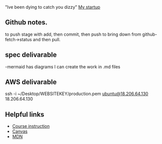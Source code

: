 "Ive been dying to catch you dizzy"
[My startup](https://github.com/Ty-Oustrich/startup)

## Github notes.
to push stage with add, then commit, then push
to bring down from github- fetch->status and then pull.

## spec delivarable
-mermaid has diagrams I can create the work in .md files

## AWS delivarable
ssh -i ~/Desktop/WEBSITEKEY/production.pem ubuntu@18.206.64.130
18.206.64.130



## Helpful links
- [Course instruction](https://github.com/webprogramming260)
- [Canvas](https://byu.instructure.com)
- [MDN](https://developer.mozilla.org)
